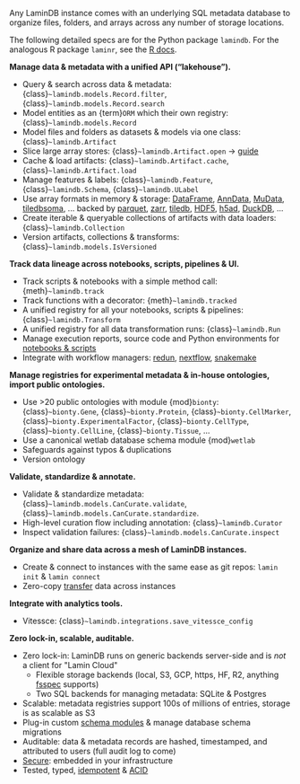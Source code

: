 Any LaminDB instance comes with an underlying SQL metadata database to organize files, folders, and arrays across any number of storage locations.

The following detailed specs are for the Python package `lamindb`. For the analogous R package `laminr`, see the [R docs](https://laminr.lamin.ai).

**Manage data & metadata with a unified API (“lakehouse”).**

- Query & search across data & metadata: {class}`~lamindb.models.Record.filter`, {class}`~lamindb.models.Record.search`
- Model entities as an {term}`ORM` which their own registry: {class}`~lamindb.models.Record`
- Model files and folders as datasets & models via one class: {class}`~lamindb.Artifact`
- Slice large array stores: {class}`~lamindb.Artifact.open` → [guide](cellxgene)
- Cache & load artifacts: {class}`~lamindb.Artifact.cache`, {class}`~lamindb.Artifact.load`
- Manage features & labels: {class}`~lamindb.Feature`, {class}`~lamindb.Schema`, {class}`~lamindb.ULabel`
- Use array formats in memory & storage: [DataFrame](/tutorial), [AnnData](/arrays), [MuData](multimodal), [tiledbsoma](cellxgene), ... backed by [parquet](/tutorial), [zarr](/arrays), [tiledb](cellxgene), [HDF5](/arrays), [h5ad](/arrays), [DuckDB](rxrx), ...
- Create iterable & queryable collections of artifacts with data loaders: {class}`~lamindb.Collection`
- Version artifacts, collections & transforms: {class}`~lamindb.models.IsVersioned`

**Track data lineage across notebooks, scripts, pipelines & UI.**

- Track scripts & notebooks with a simple method call: {meth}`~lamindb.track`
- Track functions with a decorator: {meth}`~lamindb.tracked`
- A unified registry for all your notebooks, scripts & pipelines: {class}`~lamindb.Transform`
- A unified registry for all data transformation runs: {class}`~lamindb.Run`
- Manage execution reports, source code and Python environments for [notebooks & scripts](/track)
- Integrate with workflow managers: [redun](redun), [nextflow](nextflow), [snakemake](snakemake)

**Manage registries for experimental metadata & in-house ontologies, import public ontologies.**

- Use >20 public ontologies with module {mod}`bionty`: {class}`~bionty.Gene`, {class}`~bionty.Protein`, {class}`~bionty.CellMarker`, {class}`~bionty.ExperimentalFactor`, {class}`~bionty.CellType`, {class}`~bionty.CellLine`, {class}`~bionty.Tissue`, ...
- Use a canonical wetlab database schema module {mod}`wetlab`
- Safeguards against typos & duplications
- Version ontology

**Validate, standardize & annotate.**

- Validate & standardize metadata: {class}`~lamindb.models.CanCurate.validate`, {class}`~lamindb.models.CanCurate.standardize`.
- High-level curation flow including annotation: {class}`~lamindb.Curator`
- Inspect validation failures: {class}`~lamindb.models.CanCurate.inspect`

**Organize and share data across a mesh of LaminDB instances.**

- Create & connect to instances with the same ease as git repos: `lamin init` & `lamin connect`
- Zero-copy [transfer](/transfer) data across instances

**Integrate with analytics tools.**

- Vitessce: {class}`~lamindb.integrations.save_vitessce_config`

**Zero lock-in, scalable, auditable.**

- Zero lock-in: LaminDB runs on generic backends server-side and is _not_ a client for "Lamin Cloud"
  - Flexible storage backends (local, S3, GCP, https, HF, R2, anything [fsspec](https://github.com/fsspec) supports)
  - Two SQL backends for managing metadata: SQLite & Postgres
- Scalable: metadata registries support 100s of millions of entries, storage is as scalable as S3
- Plug-in custom [schema modules](/setup.ipynb#manage-schema-modules) & manage database schema migrations
- Auditable: data & metadata records are hashed, timestamped, and attributed to users (full audit log to come)
- [Secure](access): embedded in your infrastructure
- Tested, typed, [idempotent](faq/idempotency) & [ACID](faq/acid)
